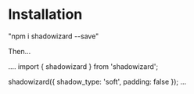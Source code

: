 # Installation

"npm i shadowizard --save"

Then...

....
import { shadowizard } from 'shadowizard';

shadowizard({
shadow_type: 'soft',
padding: false
});
...
